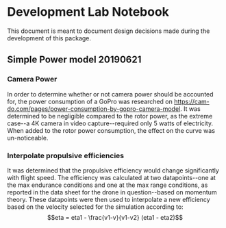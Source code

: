 # Development Lab Notebook

This document is meant to document design decisions made during the development of this package.

## Simple Power model 20190621

### Camera Power

In order to determine whether or not camera power should be accounted for, the power consumption of a GoPro was researched on https://cam-do.com/pages/power-consumption-by-gopro-camera-model. It was determined to be negligible compared to the rotor power, as the extreme case--a 4K camera in video capture--required only 5 watts of electricity. When added to the rotor power consumption, the effect on the curve was un-noticeable.

### Interpolate propulsive efficiencies

It was determined that the propulsive efficiency would change significantly with flight speed. The efficiency was calculated at two datapoints--one at the max endurance conditions and one at the max range conditions, as reported in the data sheet for the drone in question--based on momentum theory. These datapoints were then used to interpolate a new efficiency based on the velocity selected for the simulation according to: $$eta = eta1 - \frac{v1-v}{v1-v2} (eta1 - eta2)$$